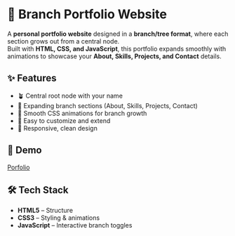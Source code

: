 # 🌿 Branch Portfolio Website

A **personal portfolio website** designed in a **branch/tree format**, where each section grows out from a central node.  
Built with **HTML, CSS, and JavaScript**, this portfolio expands smoothly with animations to showcase your **About, Skills, Projects, and Contact** details.


## ✨ Features
- 🪴 Central root node with your name  
- 🌱 Expanding branch sections (About, Skills, Projects, Contact)  
- 🎨 Smooth CSS animations for branch growth  
- 🔗 Easy to customize and extend  
- 📱 Responsive, clean design  


## 🚀 Demo

<a href="https://anshsingh16.github.io/Demo_Portfolio/"> Porfolio </a>

## 🛠 Tech Stack
- **HTML5** – Structure  
- **CSS3** – Styling & animations  
- **JavaScript** – Interactive branch toggles  
